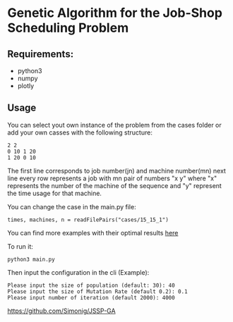 # Genetic Algorithm for the Job-Shop Scheduling Problem

## Requirements: 
- python3
- numpy
- plotly

## Usage
You can select yout own instance of the problem from the cases folder or add your own casses with the following structure:

    2 2
    0 10 1 20
    1 20 0 10

The first line corresponds to job number(jn) and machine number(mn)
next line every row represents a job with mn pair of numbers "x y"
where "x" represents the number of the machine of the sequence and "y" represent the time usage for that machine.

You can change the case in the main.py file:

    times, machines, n = readFilePairs("cases/15_15_1")

You can find more examples with their optimal results [here](https://github.com/tamy0612/JSPLIB)

To run it:

    python3 main.py
    
Then input the configuration in the cli (Example):

    Please input the size of population (default: 30): 40
    Please input the size of Mutation Rate (default 0.2): 0.1
    Please input number of iteration (default 2000): 4000

https://github.com/Simonig/JSSP-GA